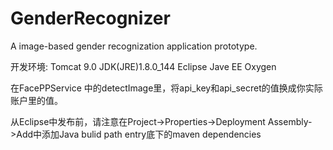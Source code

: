 # GenderRecognizer
A image-based gender recognization application prototype.

开发环境:
Tomcat 9.0
JDK(JRE)1.8.0_144
Eclipse Jave EE Oxygen


在FacePPService 中的detectImage里，将api_key和api_secret的值换成你实际账户里的值。

从Eclipse中发布前，请注意在Project->Properties->Deployment Assembly->Add中添加Java bulid path entry底下的maven dependencies
 
